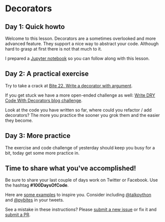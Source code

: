 # Decorators

## Day 1: Quick howto

Welcome to this lesson. Decorators are a sometimes overlooked and more advanced feature. They support a nice way to abstract your code. Although hard to grasp at first there is not that much to it. 

I prepared a [Jupyter notebook](https://github.com/talkpython/100daysofcode-with-python-course/blob/master/days/22-24-decorators/decorators.ipynb) so you can follow along with this lesson.

## Day 2: A practical exercise

Try to take a crack at [Bite 22. Write a decorator with argument](https://codechalleng.es/bites/promo/decorator-fun).

If you get stuck we have a more open-ended challenge as well: [Write DRY Code With Decorators blog challenge](https://codechalleng.es/challenges/14/).

Look at the code you have written so far, where could you refactor / add decorators? The more you practice the sooner you grok them and the easier they become.

## Day 3: More practice

The exercise and code challenge of yesterday should keep you busy for a bit, today get some more practice in. 

## Time to share what you've accomplished!

Be sure to share your last couple of days work on Twitter or Facebook. Use the hashtag **#100DaysOfCode**.

Here are [some examples](https://twitter.com/search?q=%23100DaysOfCode) to inspire you. Consider including [@talkpython](https://twitter.com/talkpython) and [@pybites](https://twitter.com/pybites) in your tweets.

See a mistake in these instructions? Please [submit a new issue](https://github.com/talkpython/100daysofcode-with-python-course/issues) or fix it and [submit a PR](https://github.com/talkpython/100daysofcode-with-python-course/pulls).
